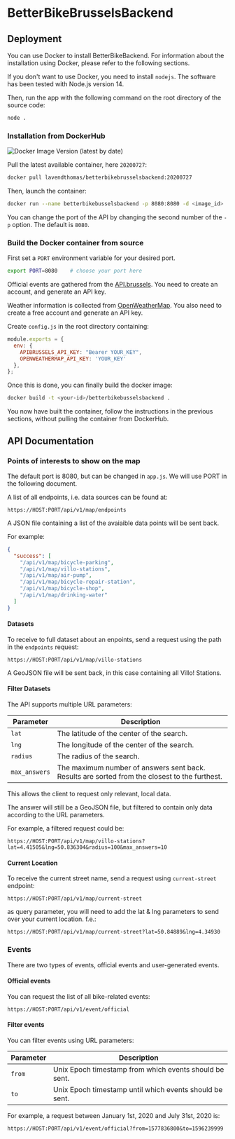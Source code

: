 # BetterBikeBrusselsBackend

## Deployment

You can use Docker to install BetterBikeBackend. For information about the installation using Docker, please refer to the following sections. 

If you don't want to use Docker, you need to install `nodejs`. The software has been tested with Node.js version 14.

Then, run the app with the following command on the root directory of the source code:

```bash
node .
```

### Installation from DockerHub

![Docker Image Version (latest by date)](https://img.shields.io/docker/v/lavendthomas/betterbikebrusselsbackend)

Pull the latest available container, here `20200727`:

```bash
docker pull lavendthomas/betterbikebrusselsbackend:20200727
```

Then, launch the container:

```bash
docker run --name betterbikebusselsbackend -p 8080:8080 -d <image_id>
```

You can change the port of the API by changing the second number of the `-p` option. The default is `8080`.

### Build the Docker container from source

First set a `PORT` environment variable for your desired port.

```bash
export PORT=8080    # choose your port here
```

Official events are gathered from the [API.brussels](https://api.brussels/store/). You need to create an account, and generate an API key.

Weather information is collected from [OpenWeatherMap](https://openweathermap.org/). You also need to create a free account and generate an API key.

Create `config.js` in the root directory containing:

```js
module.exports = {
  env: {
    APIBRUSSELS_API_KEY: "Bearer YOUR_KEY",
    OPENWEATHERMAP_API_KEY: 'YOUR_KEY'
  },
};
```


Once this is done, you can finally build the docker image:

```bash
docker build -t <your-id>/betterbikebusselsbackend .
```

You now have built the container, follow the instructions in the previous sections, without pulling the container from DockerHub.




## API Documentation

### Points of interests to show on the map

The default port is 8080, but can be changed in `app.js`. We will use PORT in the following document.

A list of all endpoints, i.e. data sources can be found at:

```
https://HOST:PORT/api/v1/map/endpoints
```

A JSON file containing a list of the avaiaible data points will be sent back.

For example:

```json
{
  "success": [
    "/api/v1/map/bicycle-parking",
    "/api/v1/map/villo-stations",
    "/api/v1/map/air-pump",
    "/api/v1/map/bicycle-repair-station",
    "/api/v1/map/bicycle-shop",
    "/api/v1/map/drinking-water"
  ]
}
```

#### Datasets

To receive to full dataset about an enpoints, send a request using the path in the `endpoints` request:

```
https://HOST:PORT/api/v1/map/villo-stations
```

A GeoJSON file will be sent back, in this case containing all Villo! Stations.

#### Filter Datasets

The API supports multiple URL parameters:

| Parameter     | Description                                                                                   |
| ------------- | --------------------------------------------------------------------------------------------- |
| `lat`         | The latitude of the center of the search.                                                     |
| `lng`         | The longitude of the center of the search.                                                    |
| `radius`      | The radius of the search.                                                                     |
| `max_answers` | The maximum number of answers sent back. Results are sorted from the closest to the furthest. |

This allows the client to request only relevant, local data.

The answer will still be a GeoJSON file, but filtered to contain only data according to the URL parameters.

For example, a filtered request could be:

```
https://HOST:PORT/api/v1/map/villo-stations?lat=4.41505&lng=50.836304&radius=100&max_answers=10
```

#### Current Location

To receive the current street name, send a request using `current-street` endpoint:

```
https://HOST:PORT/api/v1/map/current-street
```

as query parameter, you will need to add the lat & lng parameters to send over your current location. f.e.:

```
https://HOST:PORT/api/v1/map/current-street?lat=50.84889&lng=4.34930
```

### Events

There are two types of events, official events and user-generated events.

#### Official events



You can request the list of all bike-related events:

```
https://HOST:PORT/api/v1/event/official
```

#### Filter events

You can filter events using URL parameters:

| Parameter | Description                                             |
| --------- | ------------------------------------------------------- |
| `from`    | Unix Epoch timestamp from which events should be sent.  |
| `to`      | Unix Epoch timestamp until which events should be sent. |

For example, a request between January 1st, 2020 and July 31st, 2020 is:

```
https://HOST:PORT/api/v1/event/official?from=1577836800&to=1596239999
```
